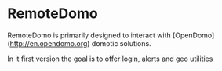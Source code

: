 RemoteDomo
==========

RemoteDomo is primarily designed to interact with [OpenDomo] (http://en.opendomo.org) domotic solutions. 

In it first version the goal is to offer login, alerts and geo utilities



